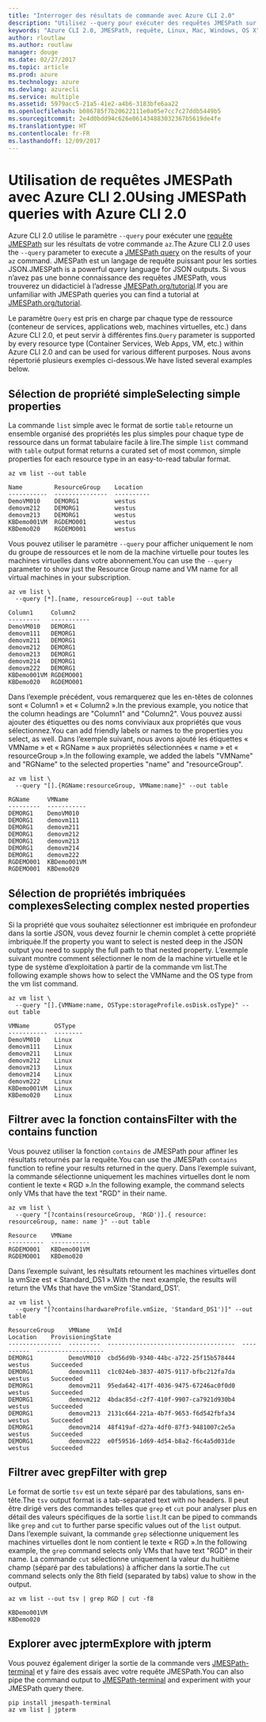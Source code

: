 ```yaml
---
title: "Interroger des résultats de commande avec Azure CLI 2.0"
description: "Utilisez --query pour exécuter des requêtes JMESPath sur la sortie des commandes Azure CLI 2.0."
keywords: "Azure CLI 2.0, JMESPath, requête, Linux, Mac, Windows, OS X"
author: rloutlaw
ms.author: routlaw
manager: douge
ms.date: 02/27/2017
ms.topic: article
ms.prod: azure
ms.technology: azure
ms.devlang: azurecli
ms.service: multiple
ms.assetid: 5979acc5-21a5-41e2-a4b6-3183bfe6aa22
ms.openlocfilehash: b086785f7b20622111e0a05e7cc7c27ddb5449b5
ms.sourcegitcommit: 2e4d0bdd94c626e061434883032367b5619de4fe
ms.translationtype: HT
ms.contentlocale: fr-FR
ms.lasthandoff: 12/09/2017
---
```

# <a name="using-jmespath-queries-with-azure-cli-20"></a><span data-ttu-id="12b4d-104">Utilisation de requêtes JMESPath avec Azure CLI 2.0</span><span class="sxs-lookup"><span data-stu-id="12b4d-104">Using JMESPath queries with Azure CLI 2.0</span></span>

<span data-ttu-id="12b4d-105">Azure CLI 2.0 utilise le paramètre `--query` pour exécuter une [requête JMESPath](http://jmespath.org) sur les résultats de votre commande `az`.</span><span class="sxs-lookup"><span data-stu-id="12b4d-105">The Azure CLI 2.0 uses the `--query` parameter to execute a [JMESPath query](http://jmespath.org) on the results of your `az` command.</span></span> <span data-ttu-id="12b4d-106">JMESPath est un langage de requête puissant pour les sorties JSON.</span><span class="sxs-lookup"><span data-stu-id="12b4d-106">JMESPath is a powerful query language for JSON outputs.</span></span>  <span data-ttu-id="12b4d-107">Si vous n’avez pas une bonne connaissance des requêtes JMESPath, vous trouverez un didacticiel à l’adresse [JMESPath.org/tutorial](http://JMESPath.org/tutorial.html).</span><span class="sxs-lookup"><span data-stu-id="12b4d-107">If you are unfamiliar with JMESPath queries you can find a tutorial at [JMESPath.org/tutorial](http://JMESPath.org/tutorial.html).</span></span>

<span data-ttu-id="12b4d-108">Le paramètre `Query` est pris en charge par chaque type de ressource (conteneur de services, applications web, machines virtuelles, etc.) dans Azure CLI 2.0, et peut servir à différentes fins.</span><span class="sxs-lookup"><span data-stu-id="12b4d-108">`Query` parameter is supported by every resource type (Container Services, Web Apps, VM, etc.) within Azure CLI 2.0 and can be used for various different purposes.</span></span>  <span data-ttu-id="12b4d-109">Nous avons répertorié plusieurs exemples ci-dessous.</span><span class="sxs-lookup"><span data-stu-id="12b4d-109">We have listed several examples below.</span></span>

## <a name="selecting-simple-properties"></a><span data-ttu-id="12b4d-110">Sélection de propriété simple</span><span class="sxs-lookup"><span data-stu-id="12b4d-110">Selecting simple properties</span></span>

<span data-ttu-id="12b4d-111">La commande `list` simple avec le format de sortie `table` retourne un ensemble organisé des propriétés les plus simples pour chaque type de ressource dans un format tabulaire facile à lire.</span><span class="sxs-lookup"><span data-stu-id="12b4d-111">The simple `list` command with `table` output format returns a curated set of most common, simple properties for each resource type in an easy-to-read tabular format.</span></span>

```azurecli-interactive
az vm list --out table
```

```
Name         ResourceGroup    Location
-----------  ---------------  ----------
DemoVM010    DEMORG1          westus
demovm212    DEMORG1          westus
demovm213    DEMORG1          westus
KBDemo001VM  RGDEMO001        westus
KBDemo020    RGDEMO001        westus
```

<span data-ttu-id="12b4d-112">Vous pouvez utiliser le paramètre `--query` pour afficher uniquement le nom du groupe de ressources et le nom de la machine virtuelle pour toutes les machines virtuelles dans votre abonnement.</span><span class="sxs-lookup"><span data-stu-id="12b4d-112">You can use the `--query` parameter to show just the Resource Group name and VM name for all virtual machines in your subscription.</span></span>

```azurecli-interactive
az vm list \
  --query [*].[name, resourceGroup] --out table
```

```
Column1     Column2
---------   -----------
DemoVM010   DEMORG1
demovm111   DEMORG1
demovm211   DEMORG1
demovm212   DEMORG1
demovm213   DEMORG1
demovm214   DEMORG1
demovm222   DEMORG1
KBDemo001VM RGDEMO001
KBDemo020   RGDEMO001
```

<span data-ttu-id="12b4d-113">Dans l’exemple précédent, vous remarquerez que les en-têtes de colonnes sont « Column1 » et « Column2 ».</span><span class="sxs-lookup"><span data-stu-id="12b4d-113">In the previous example, you notice that the column headings are "Column1" and "Column2".</span></span>  <span data-ttu-id="12b4d-114">Vous pouvez aussi ajouter des étiquettes ou des noms conviviaux aux propriétés que vous sélectionnez.</span><span class="sxs-lookup"><span data-stu-id="12b4d-114">You can add friendly labels or names to the properties you select, as well.</span></span>  <span data-ttu-id="12b4d-115">Dans l’exemple suivant, nous avons ajouté les étiquettes « VMName » et « RGName » aux propriétés sélectionnées « name » et « resourceGroup ».</span><span class="sxs-lookup"><span data-stu-id="12b4d-115">In the following example, we added the labels "VMName" and "RGName" to the selected properties "name" and "resourceGroup".</span></span>


```azurecli-interactive
az vm list \
  --query "[].{RGName:resourceGroup, VMName:name}" --out table
```

```
RGName     VMName
---------  -----------
DEMORG1    DemoVM010
DEMORG1    demovm111
DEMORG1    demovm211
DEMORG1    demovm212
DEMORG1    demovm213
DEMORG1    demovm214
DEMORG1    demovm222
RGDEMO001  KBDemo001VM
RGDEMO001  KBDemo020
```

## <a name="selecting-complex-nested-properties"></a><span data-ttu-id="12b4d-116">Sélection de propriétés imbriquées complexes</span><span class="sxs-lookup"><span data-stu-id="12b4d-116">Selecting complex nested properties</span></span>

<span data-ttu-id="12b4d-117">Si la propriété que vous souhaitez sélectionner est imbriquée en profondeur dans la sortie JSON, vous devez fournir le chemin complet à cette propriété imbriquée.</span><span class="sxs-lookup"><span data-stu-id="12b4d-117">If the property you want to select is nested deep in the JSON output you need to supply the full path to that nested property.</span></span> <span data-ttu-id="12b4d-118">L’exemple suivant montre comment sélectionner le nom de la machine virtuelle et le type de système d’exploitation à partir de la commande vm list.</span><span class="sxs-lookup"><span data-stu-id="12b4d-118">The following example shows how to select the VMName and the OS type from the vm list command.</span></span>

```azurecli-interactive
az vm list \
  --query "[].{VMName:name, OSType:storageProfile.osDisk.osType}" --out table
```

```
VMName       OSType
-----------  --------
DemoVM010    Linux
demovm111    Linux
demovm211    Linux
demovm212    Linux
demovm213    Linux
demovm214    Linux
demovm222    Linux
KBDemo001VM  Linux
KBDemo020    Linux
```

## <a name="filter-with-the-contains-function"></a><span data-ttu-id="12b4d-119">Filtrer avec la fonction contains</span><span class="sxs-lookup"><span data-stu-id="12b4d-119">Filter with the contains function</span></span>

<span data-ttu-id="12b4d-120">Vous pouvez utiliser la fonction `contains` de JMESPath pour affiner les résultats retournés par la requête.</span><span class="sxs-lookup"><span data-stu-id="12b4d-120">You can use the JMESPath `contains` function to refine your results returned in the query.</span></span>
<span data-ttu-id="12b4d-121">Dans l’exemple suivant, la commande sélectionne uniquement les machines virtuelles dont le nom contient le texte « RGD ».</span><span class="sxs-lookup"><span data-stu-id="12b4d-121">In the following example, the command selects only VMs that have the text "RGD" in their name.</span></span>

```azurecli-interactive
az vm list \
  --query "[?contains(resourceGroup, 'RGD')].{ resource: resourceGroup, name: name }" --out table
```

```
Resource    VMName
----------  -----------
RGDEMO001   KBDemo001VM
RGDEMO001   KBDemo020
```

<span data-ttu-id="12b4d-122">Dans l’exemple suivant, les résultats retournent les machines virtuelles dont la vmSize est « Standard_DS1 ».</span><span class="sxs-lookup"><span data-stu-id="12b4d-122">With the next example, the results will return the VMs that have the vmSize 'Standard_DS1'.</span></span>

```azurecli-interactive
az vm list \
  --query "[?contains(hardwareProfile.vmSize, 'Standard_DS1')]" --out table
```

```
ResourceGroup    VMName     VmId                                  Location    ProvisioningState
---------------  ---------  ------------------------------------  ----------  -------------------
DEMORG1          DemoVM010  cbd56d9b-9340-44bc-a722-25f15b578444  westus      Succeeded
DEMORG1          demovm111  c1c024eb-3837-4075-9117-bfbc212fa7da  westus      Succeeded
DEMORG1          demovm211  95eda642-417f-4036-9475-67246ac0f0d0  westus      Succeeded
DEMORG1          demovm212  4bdac85d-c2f7-410f-9907-ca7921d930b4  westus      Succeeded
DEMORG1          demovm213  2131c664-221a-4b7f-9653-f6d542fbfa34  westus      Succeeded
DEMORG1          demovm214  48f419af-d27a-4df0-87f3-9481007c2e5a  westus      Succeeded
DEMORG1          demovm222  e0f59516-1d69-4d54-b8a2-f6c4a5d031de  westus      Succeeded
```

## <a name="filter-with-grep"></a><span data-ttu-id="12b4d-123">Filtrer avec grep</span><span class="sxs-lookup"><span data-stu-id="12b4d-123">Filter with grep</span></span>

<span data-ttu-id="12b4d-124">Le format de sortie `tsv` est un texte séparé par des tabulations, sans en-tête.</span><span class="sxs-lookup"><span data-stu-id="12b4d-124">The `tsv` output format is a tab-separated text with no headers.</span></span> <span data-ttu-id="12b4d-125">Il peut être dirigé vers des commandes telles que `grep` et `cut` pour analyser plus en détail des valeurs spécifiques de la sortie `list`.</span><span class="sxs-lookup"><span data-stu-id="12b4d-125">It can be piped to commands like `grep` and `cut` to further parse specific values out of the `list` output.</span></span> <span data-ttu-id="12b4d-126">Dans l’exemple suivant, la commande `grep` sélectionne uniquement les machines virtuelles dont le nom contient le texte « RGD ».</span><span class="sxs-lookup"><span data-stu-id="12b4d-126">In the following example, the `grep` command selects only VMs that have text "RGD" in their name.</span></span>  <span data-ttu-id="12b4d-127">La commande `cut` sélectionne uniquement la valeur du huitième champ (séparé par des tabulations) à afficher dans la sortie.</span><span class="sxs-lookup"><span data-stu-id="12b4d-127">The `cut` command selects only the 8th field (separated by tabs) value to show in the output.</span></span>

```azurecli-interactive
az vm list --out tsv | grep RGD | cut -f8
```

```
KBDemo001VM
KBDemo020
```

## <a name="explore-with-jpterm"></a><span data-ttu-id="12b4d-128">Explorer avec jpterm</span><span class="sxs-lookup"><span data-stu-id="12b4d-128">Explore with jpterm</span></span>

<span data-ttu-id="12b4d-129">Vous pouvez également diriger la sortie de la commande vers [JMESPath-terminal](https://github.com/jmespath/jmespath.terminal) et y faire des essais avec votre requête JMESPath.</span><span class="sxs-lookup"><span data-stu-id="12b4d-129">You can also pipe the command output to [JMESPath-terminal](https://github.com/jmespath/jmespath.terminal) and experiment with your JMESPath query there.</span></span>

```bash
pip install jmespath-terminal
az vm list | jpterm
```

